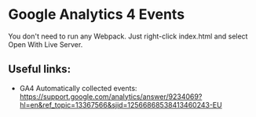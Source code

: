 # Google Analytics 4 Events

You don't need to run any Webpack. Just right-click index.html and select Open With Live Server.

## Useful links:

- GA4 Automatically collected events: https://support.google.com/analytics/answer/9234069?hl=en&ref_topic=13367566&sjid=12566868538413460243-EU
